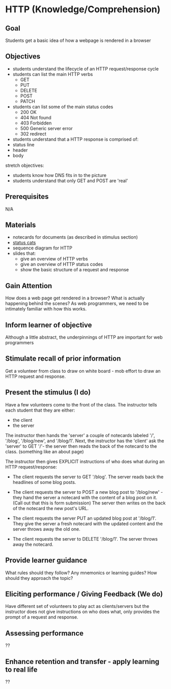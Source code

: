 # HTTP (Knowledge/Comprehension)

## Goal

Students get a basic idea of how a webpage is rendered in a browser

## Objectives

* students understand the lifecycle of an HTTP request/response cycle
* students can list the main HTTP verbs
  * GET
  * PUT
  * DELETE
  * POST
  * PATCH
* students can list some of the main status codes
  * 200 OK
  * 404 Not found
  * 403 Forbidden
  * 500 Generic server error
  * 302 redirect
* students understand that a HTTP response is comprised of:
 * status line 
 * header
 * body

stretch objectives:
* students know how DNS fits in to the picture
* students understand that only GET and POST are 'real'

## Prerequisites

N/A

## Materials

* notecards for documents (as described in stimulus section)
* [status cats](https://www.flickr.com/photos/girliemac/sets/72157628409467125)
* sequence diagram for HTTP
* slides that:
  * give an overview of HTTP verbs
  * give an overview of HTTP status codes
  * show the basic structure of a request and response

## Gain Attention

How does a web page get rendered in a browser?
What is actually happening behind the scenes?
As web programmers, we need to be intimately familiar with how this works.

## Inform learner of objective

Although a little abstract, the underpinnings of HTTP are important for web programmers

## Stimulate recall of prior information

Get a volunteer from class to draw on white board - mob effort to draw an HTTP request and response.

## Present the stimulus (I do)

Have a few volunteers come to the front of the class.
The instructor tells each student that they are either:
* the client
* the server

The instructor then hands the 'server' a couple of notecards labeled '/', '/blog', '/blog/new', and '/blog/1'.
Next, the instructor has the 'client' ask the 'server' to GET '/'- the server then reads the back of the notecard to the
class. (something like an about page)

The instructor then gives EXPLICIT instructions of who does what during an HTTP request/response:
* The client requests the server to GET '/blog'. The server reads back the headlines of some blog posts.

* The client requests the server to POST a new blog post to '/blog/new' - they hand the server a notecard with the content
of a blog post on it. (Call out that this is form submission) The server then writes on the back of the notecard the new
post's URL.

* The client requests the server PUT an updated blog post at '/blog/1'. They give the server a fresh notecard with the 
updated content and the server throws away the old one.

* The client requests the server to DELETE '/blog/1'. The server throws away the notecard.

## Provide learner guidance

What rules should they follow?  Any mnemonics or learning guides?
How should they approach the topic?

## Eliciting performance / Giving Feedback (We do)

Have different set of volunteers to play act as clients/servers but the instructor does not give
instructions on who does what, only provides the prompt of a request and response.

## Assessing performance

??

## Enhance retention and transfer - apply learning to real life

??
